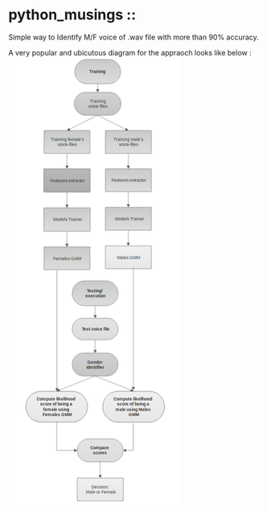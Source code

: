# python_musings ::
Simple way to Identify M/F voice of .wav file with more than 90% accuracy.

A very popular and ubicutous diagram for the appraoch looks like below :
![](graphVGI.png)
